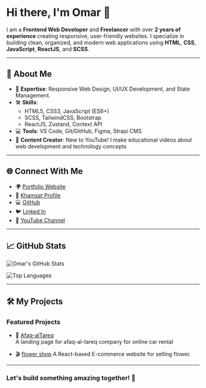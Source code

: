 # Hi there, I'm Omar 👋

I am a **Frontend Web Developer** and **Freelancer** with over **2 years of experience** creating responsive, user-friendly websites. I specialize in building clean, organized, and modern web applications using **HTML**, **CSS**, **JavaScript**, **ReactJS**, and **SCSS**.

---

## 🚀 About Me
- 🎯 **Expertise**: Responsive Web Design, UI/UX Development, and State Management.
- 🛠️ **Skills**: 
  - HTML5, CSS3, JavaScript (ES6+)
  - SCSS, TailwindCSS, Bootstrap
  - ReactJS, Zustand, Context API
- 💻 **Tools**: VS Code, Git/GitHub, Figma, Strapi CMS
- 📝 **Content Creator**: New to YouTube! I make educational videos about web development and technology concepts

---

## 🌐 Connect With Me
- 🌍 [Portfolio Website](https://omergehad405.github.io/portfolio0.2/)
- 💼 [Khamsat Profile](https://khamsat.com/user/omer_gehad)
- 💻 [GitHub](https://github.com/omergehad405)
- 🐦 [Linked In](https://www.linkedin.com/in/omar-gehad-214302291/)
- 🎥 [YouTube Channel](https://youtube.com/@omargehad593?si=EjLjxar_amwxsx7W)

---

## 📈 GitHub Stats

![Omar's GitHub Stats](https://github-readme-stats.vercel.app/api?username=omergehad405&show_icons=true&theme=radical)

![Top Languages](https://github-readme-stats.vercel.app/api/top-langs/?username=omergehad405&layout=compact&theme=radical)

---

## 🛠️ My Projects
### Featured Projects
- 🧠 [Afaq-alTareq](https://afaqaltariq.sa/)  
  A landing page for afaq-al-tareq company for online car rental

- 🎬 [flower shop](https://omergehad405.github.io/Flower_shop/)
  A React-based E-commerce website for selling flower.

--- 

### Let's build something amazing together! 🚀
